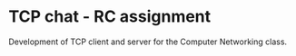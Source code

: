 # TCP chat - RC assignment

Development of TCP client and server for the Computer Networking class.

